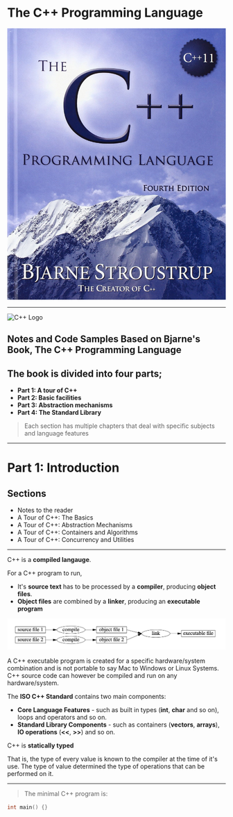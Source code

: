 # The C++ Programming Language

![Bjarne Stroustrap](book_cover.jpg)

- - - 

<img src="https://raw.githubusercontent.com/isocpp/logos/master/cpp_logo.png" alt="C++ Logo" width="306" height="344" />

## Notes and Code Samples Based on Bjarne's Book, **The C++ Programming Language**

## The book is divided into four parts;

* **Part 1: A tour of C++**
* **Part 2: Basic facilities**
* **Part 3: Abstraction mechanisms**
* **Part 4: The Standard Library**

> Each section has multiple chapters that deal with specific subjects and language features

- - -

# Part 1: Introduction

## Sections
* Notes to the reader
* A Tour of C++: The Basics
* A Tour of C++: Abstraction Mechanisms
* A Tour of C++: Containers and Algorithms
* A Tour of C++: Concurrency and Utilities

- - -

C++ is a **compiled langauge**.

For a C++ program to run, 

* It's **source text** has to be processed by a **compiler**, producing **object files**.
* **Object files** are combined by a **linker**, producing an **executable program**

![Bjarne Stroustrap](cpp-execution.png)

A C++ executable program is created for a specific hardware/system combination and is not portable to say Mac to Windows or Linux Systems. 
C++ source code can however be compiled and run on any hardware/system.

The **ISO C++ Standard** contains two main components:

* **Core Language Features** - such as built in types (**int**, **char** and so on), loops and operators and so on.
* **Standard Library Components** - such as containers (**vectors**, **arrays**), **IO operations** (**<<**, **>>**) and so on.

C++ is **statically typed**

That is, the type of every value is known to the compiler at the time of it's use. The type of value determined the type of operations that can be performed on it.

- - -

> The minimal C++ program is:

```c++
int main() {}
```


